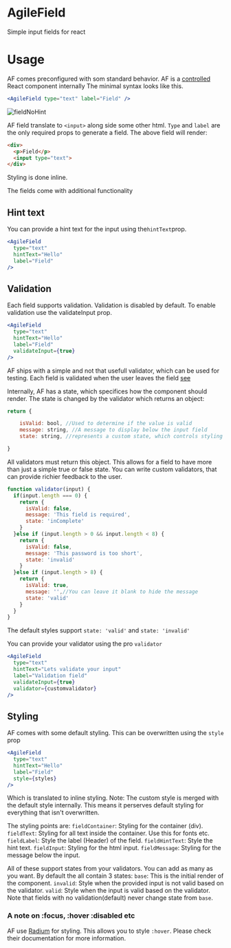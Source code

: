 # AgileField
Simple input fields for react

# Usage
AF comes preconfigured with som standard behavior.
AF is a [controlled](https://facebook.github.io/react/docs/forms.html#controlled-components) React component internally
The minimal syntax looks like this.
```jsx
<AgileField type="text" label="Field" />

```
![fieldNoHint](https://github.com/djesmond/agileField/docs/images/fieldNoHint.png)

AF field translate to `<input>` along side some other html.
`Type` and `label` are the only required props to generate a field.
The above field will render:
```html
<div>
  <p>Field</p>
  <input type="text">
</div>

```
Styling is done inline.

The fields come with additional functionality

## Hint text
You can provide a hint text for the input using the`hintText`prop.
```jsx
<AgileField
  type="text"
  hintText="Hello"
  label="Field"
/>

```

## Validation
Each field supports validation.
Validation is disabled by default.
To enable validation use the validateInput prop.
```jsx
<AgileField
  type="text"
  hintText="Hello"
  label="Field"
  validateInput={true}
/>

```
AF ships with a simple and not that usefull validator, which can be used for testing.
Each field is validated when the user leaves the field [see](https://facebook.github.io/react/docs/events.html#focus-events)

Internally, AF has a state, which specifices how the component should render.
The state is changed by the validator which returns an object:
```javascript
return {

    isValid: bool, //Used to determine if the value is valid
    message: string, //A message to display below the input field
    state: string, //represents a custom state, which controls styling

}

```
All validators must return this object.
This allows for a field to have more than just a simple true or false state.
You can write custom validators, that can provide richier feedback to the user.
```javascript
function validator(input) {
  if(input.length === 0) {
    return {
      isValid: false,
      message: 'This field is required',
      state: 'inComplete'
    }
  }else if (input.length > 0 && input.length < 8) {
    return {
      isValid: false,
      message: 'This password is too short',
      state: 'invalid'
    }
  }else if (input.length > 8) {
    return {
      isValid: true,
      message: '',//You can leave it blank to hide the message
      state: 'valid'
    }
  }
}
```
The default styles support `state: 'valid'` and `state: 'invalid'`

You can provide your validator using the pro `validator`
```jsx
<AgileField
  type="text"
  hintText="Lets validate your input"
  label="Validation field"
  validateInput={true}
  validator={customvalidator}
/>

```

## Styling
AF comes with some default styling. This can be overwritten using the `style` prop
```jsx
<AgileField
  type="text"
  hintText="Hello"
  label="Field"
  style={styles}
/>

```
Which is translated to inline styling.
Note: The custom style is merged with the default style internally. This means it perserves default styling for everything that isn't overwritten.

The styling points are:
`fieldContainer`: Styling for the container (div).
`fieldText`: Styling for all text inside the container. Use this for fonts etc.
`fieldLabel`: Style the label (Header) of the field.
`fieldHintText`: Style the hint text.
`fieldInput`: Styling for the html input.
`fieldMessage`: Styling for the message below the input.

All of these support states from your validators. You can add as many as you want.
By default the all contain 3 states:
`base`: This is the initial render of the component.
`invalid`: Style when the provided input is not valid based on the validator.
`valid`: Style when the input is valid based on the validator.
Note that fields with no validation(default) never change state from `base`.

### A note on :focus, :hover :disabled etc
AF use [Radium](http://formidable.com/open-source/radium/) for styling. This allows you to style `:hover`. Please check their documentation for more information.
